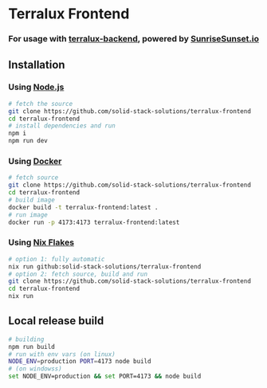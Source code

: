 # Terralux Frontend

### For usage with [terralux-backend](https://github.com/solid-stack-solutions/terralux-backend), powered by [SunriseSunset.io](https://sunrisesunset.io)

## Installation

### Using [Node.js](https://nodejs.org)

```sh
# fetch the source
git clone https://github.com/solid-stack-solutions/terralux-frontend
cd terralux-frontend
# install dependencies and run
npm i
npm run dev
```

### Using [Docker](https://www.docker.com/)

```sh
# fetch source
git clone https://github.com/solid-stack-solutions/terralux-frontend
cd terralux-frontend
# build image
docker build -t terralux-frontend:latest .
# run image
docker run -p 4173:4173 terralux-frontend:latest
```

### Using [Nix Flakes](https://wiki.nixos.org/wiki/Flakes)

```sh
# option 1: fully automatic
nix run github:solid-stack-solutions/terralux-frontend
# option 2: fetch source, build and run
git clone https://github.com/solid-stack-solutions/terralux-frontend
cd terralux-frontend
nix run
```

## Local release build

```sh
# building
npm run build
# run with env vars (on linux)
NODE_ENV=production PORT=4173 node build
# (on windowss)
set NODE_ENV=production && set PORT=4173 && node build
```
